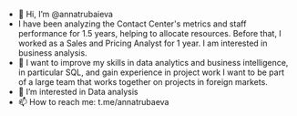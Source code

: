 - 👋 Hi, I’m @annatrubaieva
-  I have been analyzing the Contact Center's metrics and staff performance for 1.5 years, helping to allocate resources. Before that, I worked as a Sales and Pricing Analyst for 1 year. I am interested in business analysis.
- 🌱 I want to improve my skills in data analytics and business intelligence, in particular SQL, and gain experience in project work
I want to be part of a large team that works together on projects in foreign markets.
- 👀 I’m interested in Data analysis
- 📫 How to reach me: t.me/annatrubaeva

<!---
annatrubaieva/annatrubaieva is a ✨ special ✨ repository because its `README.md` (this file) appears on your GitHub profile.
You can click the Preview link to take a look at your changes.
--->
